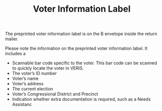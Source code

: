 ﻿---
layout: slide
title: "Voter Information Label"
---

The preprinted voter information label is on the B envelope inside the return mailer.

Please note the information on the preprinted voter information label.  It includes a
*  Scannable bar code specific to the voter.  This bar code can be scanned to quickly locate the voter in VERIS. 
*  The voter’s ID number    
*  Voter’s name
*  Voter’s address
*  The current election
*  Voter’s Congressional District and Precinct
*  Indication whether extra documentation is required, such as a Needs Assistanc